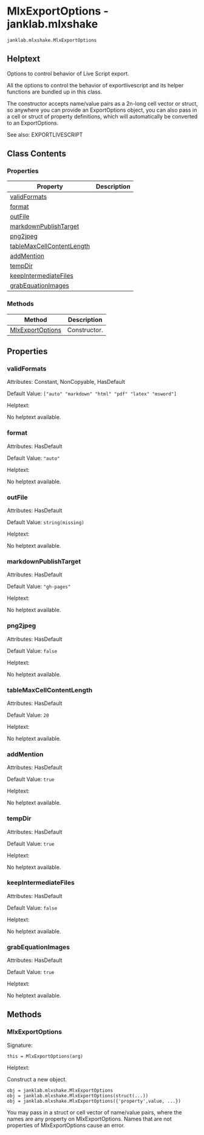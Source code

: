 # MlxExportOptions - janklab.mlxshake

```text
janklab.mlxshake.MlxExportOptions
```

## Helptext

Options to control behavior of Live Script export.

All the options to control the behavior of exportlivescript and
its helper functions are bundled up in this class.

The constructor accepts name/value pairs as a 2n-long cell vector or
struct, so anywhere you can provide an ExportOptions object, you can also
pass in a cell or struct of property definitions, which will automatically
be converted to an ExportOptions.

See also:
EXPORTLIVESCRIPT


## Class Contents

### Properties

| Property | Description |
| -------- | ----------- |
| [validFormats](#janklab.mlxshake.MlxExportOptions.validFormats) |  |
| [format](#janklab.mlxshake.MlxExportOptions.format) |  |
| [outFile](#janklab.mlxshake.MlxExportOptions.outFile) |  |
| [markdownPublishTarget](#janklab.mlxshake.MlxExportOptions.markdownPublishTarget) |  |
| [png2jpeg](#janklab.mlxshake.MlxExportOptions.png2jpeg) |  |
| [tableMaxCellContentLength](#janklab.mlxshake.MlxExportOptions.tableMaxCellContentLength) |  |
| [addMention](#janklab.mlxshake.MlxExportOptions.addMention) |  |
| [tempDir](#janklab.mlxshake.MlxExportOptions.tempDir) |  |
| [keepIntermediateFiles](#janklab.mlxshake.MlxExportOptions.keepIntermediateFiles) |  |
| [grabEquationImages](#janklab.mlxshake.MlxExportOptions.grabEquationImages) |  |

### Methods

| Method | Description |
| -------- | ----------- |
| [MlxExportOptions](#janklab.mlxshake.MlxExportOptions.MlxExportOptions) | Constructor. |

## Properties

<a name="janklab.mlxshake.MlxExportOptions.validFormats"></a>
### validFormats

Attributes: Constant, NonCopyable, HasDefault

Default Value: `["auto" "markdown" "html" "pdf" "latex" "msword"]`

Helptext:


No helptext available.


<a name="janklab.mlxshake.MlxExportOptions.format"></a>
### format

Attributes: HasDefault

Default Value: `"auto"`

Helptext:


No helptext available.


<a name="janklab.mlxshake.MlxExportOptions.outFile"></a>
### outFile

Attributes: HasDefault

Default Value: `string(missing)`

Helptext:


No helptext available.


<a name="janklab.mlxshake.MlxExportOptions.markdownPublishTarget"></a>
### markdownPublishTarget

Attributes: HasDefault

Default Value: `"gh-pages"`

Helptext:


No helptext available.


<a name="janklab.mlxshake.MlxExportOptions.png2jpeg"></a>
### png2jpeg

Attributes: HasDefault

Default Value: `false`

Helptext:


No helptext available.


<a name="janklab.mlxshake.MlxExportOptions.tableMaxCellContentLength"></a>
### tableMaxCellContentLength

Attributes: HasDefault

Default Value: `20`

Helptext:


No helptext available.


<a name="janklab.mlxshake.MlxExportOptions.addMention"></a>
### addMention

Attributes: HasDefault

Default Value: `true`

Helptext:


No helptext available.


<a name="janklab.mlxshake.MlxExportOptions.tempDir"></a>
### tempDir

Attributes: HasDefault

Default Value: `true`

Helptext:


No helptext available.


<a name="janklab.mlxshake.MlxExportOptions.keepIntermediateFiles"></a>
### keepIntermediateFiles

Attributes: HasDefault

Default Value: `false`

Helptext:


No helptext available.


<a name="janklab.mlxshake.MlxExportOptions.grabEquationImages"></a>
### grabEquationImages

Attributes: HasDefault

Default Value: `true`

Helptext:


No helptext available.



## Methods

<a name="janklab.mlxshake.MlxExportOptions.MlxExportOptions"></a>
### MlxExportOptions

Signature:
```
this = MlxExportOptions(arg)
```

Helptext:

Construct a new object.

    obj = janklab.mlxshake.MlxExportOptions
    obj = janklab.mlxshake.MlxExportOptions(struct(...))
    obj = janklab.mlxshake.MlxExportOptions({'property',value, ...})

You may pass in a struct or cell vector of name/value pairs, where
the names are any property on MlxExportOptions. Names that are not
properties of MlxExportOptions cause an error.




